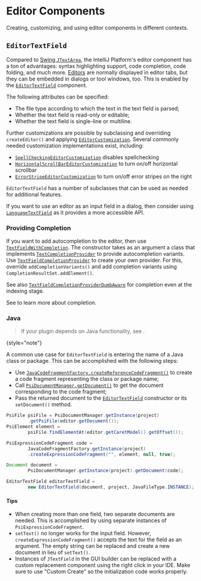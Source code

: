 <!-- Copyright 2000-2025 JetBrains s.r.o. and contributors. Use of this source code is governed by the Apache 2.0 license. -->

# Editor Components

<link-summary>Creating, customizing, and using editor components in different contexts.</link-summary>

## `EditorTextField`

Compared to [Swing `JTextArea`](https://docs.oracle.com/en/java/javase/24/docs/api/java.desktop/javax/swing/JTextArea.html), the IntelliJ Platform's editor component has a ton of advantages: syntax highlighting support, code completion, code folding, and much more.
[Editors](editors.md) are normally displayed in editor tabs, but they can be embedded in dialogs or tool windows, too.
This is enabled by the [`EditorTextField`](%gh-ic%/platform/platform-impl/src/com/intellij/ui/EditorTextField.java) component.

The following attributes can be specified:

* The file type according to which the text in the text field is parsed;
* Whether the text field is read-only or editable;
* Whether the text field is single-line or multiline.

Further customizations are possible by subclassing and overriding `createEditor()` and applying [`EditorCustomization`](%gh-ic%/platform/platform-impl/src/com/intellij/ui/EditorCustomization.java).
Several commonly needed customization implementations exist, including:
- [`SpellCheckingEditorCustomization`](%gh-ic%/spellchecker/src/com/intellij/spellchecker/ui/SpellCheckingEditorCustomization.java) disables spellchecking
- [`HorizontalScrollBarEditorCustomization`](%gh-ic%/platform/platform-impl/src/com/intellij/ui/HorizontalScrollBarEditorCustomization.java) to turn on/off horizontal scrollbar
- [`ErrorStripeEditorCustomization`](%gh-ic%/platform/platform-impl/src/com/intellij/ui/ErrorStripeEditorCustomization.java) to turn on/off error stripes on the right

`EditorTextField` has a number of subclasses that can be used as needed for additional features.

If you want to use an editor as an input field in a dialog, then consider using
[`LanguageTextField`](%gh-ic%/platform/platform-impl/src/com/intellij/ui/LanguageTextField.java)
as it provides a more accessible API.

### Providing Completion

If you want to add autocompletion to the editor, then use
[`TextFieldWithCompletion`](%gh-ic%/platform/platform-impl/src/com/intellij/util/textCompletion/TextFieldWithCompletion.java).
The constructor takes as an argument a class that implements
[`TextCompletionProvider`](%gh-ic%/platform/platform-impl/src/com/intellij/util/textCompletion/TextCompletionProvider.java)
to provide autocompletion variants.
Use
[`TextFieldCompletionProvider`](%gh-ic%/platform/lang-impl/src/com/intellij/util/TextFieldCompletionProvider.java)
to create your own provider.
For this, override `addCompletionVariants()` and add completion variants using `CompletionResultSet.addElement()`.

See also
[`TextFieldCompletionProviderDumbAware`](%gh-ic%/platform/lang-impl/src/com/intellij/util/TextFieldCompletionProviderDumbAware.java)
for completion even at the indexing stage.

See [](code_completion.md) to learn more about completion.

### Java

> If your plugin depends on Java functionality, see [](plugin_compatibility.md#java).
>
{style="note"}

A common use case for `EditorTextField` is entering the name of a Java class or package.
This can be accomplished with the following steps:

* Use [`JavaCodeFragmentFactory.createReferenceCodeFragment()`](%gh-ic%/java/java-psi-api/src/com/intellij/psi/JavaCodeFragmentFactory.java) to create a code fragment representing the class or package name;
* Call [`PsiDocumentManager.getDocument()`](%gh-ic%/platform/core-api/src/com/intellij/psi/PsiDocumentManager.java) to get the document corresponding to the code fragment;
* Pass the returned document to the [`EditorTextField`](%gh-ic%/platform/platform-impl/src/com/intellij/ui/EditorTextField.java) constructor or its `setDocument()` method.

```java
PsiFile psiFile = PsiDocumentManager.getInstance(project)
        .getPsiFile(editor.getDocument());
PsiElement element =
        psiFile.findElementAt(editor.getCaretModel().getOffset());

PsiExpressionCodeFragment code =
        JavaCodeFragmentFactory.getInstance(project)
        .createExpressionCodeFragment("", element, null, true);

Document document =
        PsiDocumentManager.getInstance(project).getDocument(code);

EditorTextField editorTextField =
        new EditorTextField(document, project, JavaFileType.INSTANCE);
```

#### Tips

* When creating more than one field, two separate documents are needed.
  This is accomplished by using separate instances of `PsiExpressionCodeFragment`.
* `setText()` no longer works for the input field.
  However, `createExpressionCodeFragment()` accepts the text for the field as an argument.
  The empty string can be replaced and create a new document in lieu of `setText()`.
* Instances of `JTextField` in the GUI builder can be replaced with a custom replacement component using the right click in your IDE.
  Make sure to use "Custom Create" so the initialization code works properly.
